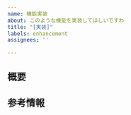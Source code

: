 ```yaml
---
name: 機能実装
about: このような機能を実装してほしいですわ
title: "[実装]"
labels: enhancement
assignees: ''

---
```


## 概要
<!-- 実装してほしい機能/ページに関して記入してください -->

## 参考情報
<!-- 参考となるページ/技術情報に関して記入してください -->
